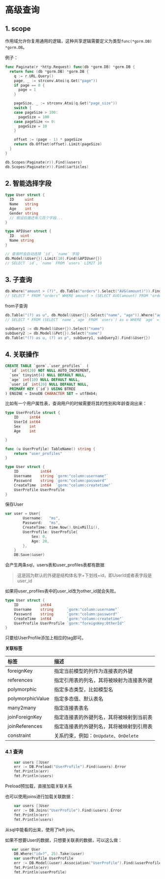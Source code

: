 # 高级查询

## 1. scope

作用域允许你复用通用的逻辑，这种共享逻辑需要定义为类型`func(*gorm.DB) *gorm.DB`。

例子：

~~~go
func Paginate(r *http.Request) func(db *gorm.DB) *gorm.DB {
  return func (db *gorm.DB) *gorm.DB {
    q := r.URL.Query()
    page, _ := strconv.Atoi(q.Get("page"))
    if page == 0 {
      page = 1
    }

    pageSize, _ := strconv.Atoi(q.Get("page_size"))
    switch {
    case pageSize > 100:
      pageSize = 100
    case pageSize <= 0:
      pageSize = 10
    }

    offset := (page - 1) * pageSize
    return db.Offset(offset).Limit(pageSize)
  }
}

db.Scopes(Paginate(r)).Find(&users)
db.Scopes(Paginate(r)).Find(&articles)
~~~

## 2. 智能选择字段

~~~go
type User struct {
  ID     uint
  Name   string
  Age    int
  Gender string
  // 假设后面还有几百个字段...
}

type APIUser struct {
  ID   uint
  Name string
}

// 查询时会自动选择 `id`, `name` 字段
db.Model(&User{}).Limit(10).Find(&APIUser{})
// SELECT `id`, `name` FROM `users` LIMIT 10

~~~

## 3. 子查询

~~~go
db.Where("amount > (?)", db.Table("orders").Select("AVG(amount)")).Find(&orders)
// SELECT * FROM "orders" WHERE amount > (SELECT AVG(amount) FROM "orders");
~~~

from子查询

~~~go
db.Table("(?) as u", db.Model(&User{}).Select("name", "age")).Where("age = ?", 18).Find(&User{})
// SELECT * FROM (SELECT `name`,`age` FROM `users`) as u WHERE `age` = 18

subQuery1 := db.Model(&User{}).Select("name")
subQuery2 := db.Model(&Pet{}).Select("name")
db.Table("(?) as u, (?) as p", subQuery1, subQuery2).Find(&User{})
~~~

## 4. 关联操作

~~~sql
CREATE TABLE `gorm`.`user_profiles`  (
  `id` int(20) NOT NULL AUTO_INCREMENT,
  `sex` tinyint(4) NULL DEFAULT NULL,
  `age` int(10) NULL DEFAULT NULL,
  `user_id` int(20) NULL DEFAULT NULL,
  PRIMARY KEY (`id`) USING BTREE
) ENGINE = InnoDB CHARACTER SET = utf8mb4;
~~~

比如有一个用户属性表，查询用户的时候需要将其的性别和年龄查询出来：

~~~go
type UserProfile struct {
	ID     int64
	UserId int64
	Sex    int
	Age    int

}

func (u UserProfile) TableName() string {
	return "user_profiles"
}
~~~



~~~go
type User struct {
	ID          int64
	Username    string `gorm:"column:username"`
	Password    string `gorm:"column:password"`
	CreateTime  int64  `gorm:"column:createtime"`
	UserProfile UserProfile
}
~~~

保存User

~~~go
var user = User{
		Username:   "ms",
		Password:   "ms",
		CreateTime: time.Now().UnixMilli(),
		UserProfile: UserProfile{
			Sex: 0,
			Age: 20,
		},
	}
	DB.Save(&user)
~~~

会产生两条sql，users表和user_profiles表都有数据

> 这是因为默认的外键是结构体名字+下划线+id，即UserId或者表字段是user_id

如果将user_profiles表中的user_id改为other_id就会失败。

~~~go
type User struct {
	ID          int64
	Username    string      `gorm:"column:username"`
	Password    string      `gorm:"column:password"`
	CreateTime  int64       `gorm:"column:createtime"`
	UserProfile UserProfile `gorm:"foreignKey:OtherId"`
}

~~~

只要给UserProfile添加上相应的tag即可。

**关联标签**

| 标签             | 描述                                     |
| :--------------- | :--------------------------------------- |
| foreignKey       | 指定当前模型的列作为连接表的外键         |
| references       | 指定引用表的列名，其将被映射为连接表外键 |
| polymorphic      | 指定多态类型，比如模型名                 |
| polymorphicValue | 指定多态值、默认表名                     |
| many2many        | 指定连接表表名                           |
| joinForeignKey   | 指定连接表的外键列名，其将被映射到当前表 |
| joinReferences   | 指定连接表的外键列名，其将被映射到引用表 |
| constraint       | 关系约束，例如：`OnUpdate`、`OnDelete`   |



### 4.1 查询

~~~go
	var users []User
	err := DB.Preload("UserProfile").Find(&users).Error
	fmt.Println(err)
	fmt.Println(users)
~~~

Preload预加载，直接加载关联关系

也可以使用joins进行加载关联数据：

~~~go
    var users []User
	err := DB.Joins("UserProfile").Find(&users).Error
	fmt.Println(err)
	fmt.Println(users)
~~~

从sql中能看的出来，使用了left join。

如果不想要User的数据，只想要关联表的数据，可以这么做：

~~~go
   var user User
	DB.Where("id=?", 25).Take(&user)
	var userProfile UserProfile
	err := DB.Model(&user).Association("UserProfile").Find(&userProfile)
	fmt.Println(err)
	fmt.Println(userProfile)
~~~

